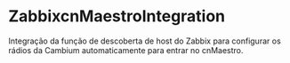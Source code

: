 # ZabbixcnMaestroIntegration
Integração da função de descoberta de host do Zabbix para configurar os rádios da Cambium automaticamente para entrar no cnMaestro.
